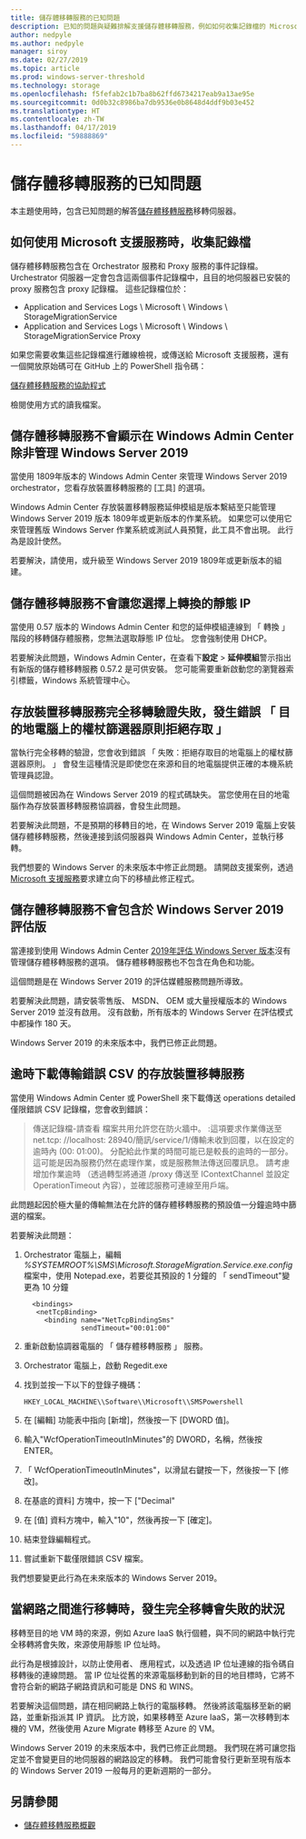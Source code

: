 ```yaml
---
title: 儲存體移轉服務的已知問題
description: 已知的問題與疑難排解支援儲存體移轉服務，例如如何收集記錄檔的 Microsoft 支援服務。
author: nedpyle
ms.author: nedpyle
manager: siroy
ms.date: 02/27/2019
ms.topic: article
ms.prod: windows-server-threshold
ms.technology: storage
ms.openlocfilehash: f5fefab2c1b7ba8b62ffd6734217eab9a13ae95e
ms.sourcegitcommit: 0d0b32c8986ba7db9536e0b8648d4ddf9b03e452
ms.translationtype: HT
ms.contentlocale: zh-TW
ms.lasthandoff: 04/17/2019
ms.locfileid: "59888869"
---
```

# <a name="storage-migration-service-known-issues"></a>儲存體移轉服務的已知問題

本主題使用時，包含已知問題的解答[儲存體移轉服務](overview.md)移轉伺服器。

## <a name="collecting-logs"></a> 如何使用 Microsoft 支援服務時，收集記錄檔

儲存體移轉服務包含在 Orchestrator 服務和 Proxy 服務的事件記錄檔。 Urchestrator 伺服器一定會包含這兩個事件記錄檔中，且目的地伺服器已安裝的 proxy 服務包含 proxy 記錄檔。 這些記錄檔位於：

- Application and Services Logs \ Microsoft \ Windows \ StorageMigrationService
- Application and Services Logs \ Microsoft \ Windows \ StorageMigrationService Proxy

如果您需要收集這些記錄檔進行離線檢視，或傳送給 Microsoft 支援服務，還有一個開放原始碼可在 GitHub 上的 PowerShell 指令碼：

 [儲存體移轉服務的協助程式](https://aka.ms/smslogs) 

檢閱使用方式的讀我檔案。

## <a name="storage-migration-service-doesnt-show-up-in-windows-admin-center-unless-managing-windows-server-2019"></a>儲存體移轉服務不會顯示在 Windows Admin Center 除非管理 Windows Server 2019

當使用 1809年版本的 Windows Admin Center 來管理 Windows Server 2019 orchestrator，您看存放裝置移轉服務的 [工具] 的選項。 

Windows Admin Center 存放裝置移轉服務延伸模組是版本繫結至只能管理 Windows Server 2019 版本 1809年或更新版本的作業系統。 如果您可以使用它來管理舊版 Windows Server 作業系統或測試人員預覽，此工具不會出現。 此行為是設計使然。 

若要解決，請使用，或升級至 Windows Server 2019 1809年或更新版本的組建。

## <a name="storage-migration-service-doesnt-let-you-choose-static-ip-on-cutover"></a>儲存體移轉服務不會讓您選擇上轉換的靜態 IP

當使用 0.57 版本的 Windows Admin Center 和您的延伸模組連線到 「 轉換 」 階段的移轉儲存體服務，您無法選取靜態 IP 位址。 您會強制使用 DHCP。

若要解決此問題，Windows Admin Center，在查看下**設定** > **延伸模組**警示指出有新版的儲存體移轉服務 0.57.2 是可供安裝。 您可能需要重新啟動您的瀏覽器索引標籤，Windows 系統管理中心。

## <a name="storage-migration-service-cutover-validation-fails-with-error-access-is-denied-for-the-token-filter-policy-on-destination-computer"></a>存放裝置移轉服務完全移轉驗證失敗，發生錯誤 「 目的地電腦上的權杖篩選器原則拒絕存取 」

當執行完全移轉的驗證，您會收到錯誤 「 失敗：拒絕存取目的地電腦上的權杖篩選器原則。 」 會發生這種情況是即使您在來源和目的地電腦提供正確的本機系統管理員認證。

這個問題被因為在 Windows Server 2019 的程式碼缺失。 當您使用在目的地電腦作為存放裝置移轉服務協調器，會發生此問題。

若要解決此問題，不是預期的移轉目的地，在 Windows Server 2019 電腦上安裝儲存體移轉服務，然後連接到該伺服器與 Windows Admin Center，並執行移轉。

我們想要的 Windows Server 的未來版本中修正此問題。 請開啟支援案例，透過[Microsoft 支援服務](https://support.microsoft.com)要求建立向下的移植此修正程式。

## <a name="storage-migration-service-isnt-included-in-windows-server-2019-evaluation-edition"></a>儲存體移轉服務不會包含於 Windows Server 2019 評估版

當連接到使用 Windows Admin Center [2019年評估 Windows Server 版本](https://www.microsoft.com/evalcenter/evaluate-windows-server-2019)沒有管理儲存體移轉服務的選項。 儲存體移轉服務也不包含在角色和功能。

這個問題是在 Windows Server 2019 的評估媒體服務問題所導致。 

若要解決此問題，請安裝零售版、 MSDN、 OEM 或大量授權版本的 Windows Server 2019 並沒有啟用。 沒有啟動，所有版本的 Windows Server 在評估模式中都操作 180 天。 

Windows Server 2019 的未來版本中，我們已修正此問題。  

## <a name="storage-migration-service-times-out-downloading-the-transfer-error-csv"></a>逾時下載傳輸錯誤 CSV 的存放裝置移轉服務

當使用 Windows Admin Center 或 PowerShell 來下載傳送 operations detailed 僅限錯誤 CSV 記錄檔，您會收到錯誤：

 >   傳送記錄檔-請查看 檔案共用允許您在防火牆中。 :這項要求作業傳送至 net.tcp: //localhost: 28940/簡訊/service/1/傳輸未收到回覆，以在設定的逾時內 (00: 01:00)。 分配給此作業的時間可能已是較長的逾時的一部分。 這可能是因為服務仍然在處理作業，或是服務無法傳送回覆訊息。 請考慮增加作業逾時 （透過轉型將通道 /proxy 傳送至 IContextChannel 並設定 OperationTimeout 內容），並確認服務可連線至用戶端。

此問題起因於極大量的傳輸無法在允許的儲存體移轉服務的預設值一分鐘逾時中篩選的檔案。 

若要解決此問題：

1. Orchestrator 電腦上，編輯 *%SYSTEMROOT%\SMS\Microsoft.StorageMigration.Service.exe.config*檔案中，使用 Notepad.exe，若要從其預設的 1 分鐘的 「 sendTimeout"變更為 10 分鐘

   ```
     <bindings>
      <netTcpBinding>
        <binding name="NetTcpBindingSms"
                 sendTimeout="00:01:00"
   ```

2. 重新啟動協調器電腦的 「 儲存體移轉服務 」 服務。 
3. Orchestrator 電腦上，啟動 Regedit.exe
4. 找到並按一下以下的登錄子機碼： 

   `HKEY_LOCAL_MACHINE\\Software\\Microsoft\\SMSPowershell`

5. 在 [編輯] 功能表中指向 [新增]，然後按一下 [DWORD 值]。 
6. 輸入"WcfOperationTimeoutInMinutes"的 DWORD，名稱，然後按 ENTER。
7. 「 WcfOperationTimeoutInMinutes"，以滑鼠右鍵按一下，然後按一下 [修改]。 
8. 在基底的資料] 方塊中，按一下 ["Decimal"
9. 在 [值] 資料方塊中，輸入"10"，然後再按一下 [確定]。
10. 結束登錄編輯程式。
11. 嘗試重新下載僅限錯誤 CSV 檔案。 

我們想要變更此行為在未來版本的 Windows Server 2019。  

## <a name="cutover-fails-when-migrating-between-networks"></a>當網路之間進行移轉時，發生完全移轉會失敗的狀況

移轉至目的地 VM 時的來源，例如 Azure IaaS 執行個體，與不同的網路中執行完全移轉將會失敗，來源使用靜態 IP 位址時。 

此行為是根據設計，以防止使用者、 應用程式，以及透過 IP 位址連線的指令碼自移轉後的連線問題。 當 IP 位址從舊的來源電腦移動到新的目的地目標時，它將不會符合新的網路子網路資訊和可能是 DNS 和 WINS。

若要解決這個問題，請在相同網路上執行的電腦移轉。 然後將該電腦移至新的網路，並重新指派其 IP 資訊。 比方說，如果移轉至 Azure IaaS，第一次移轉到本機的 VM，然後使用 Azure Migrate 轉移至 Azure 的 VM。  

Windows Server 2019 的未來版本中，我們已修正此問題。 我們現在將可讓您指定並不會變更目的地伺服器的網路設定的移轉。 我們可能會發行更新至現有版本的 Windows Server 2019 一般每月的更新週期的一部分。 


## <a name="see-also"></a>另請參閱

- [儲存體移轉服務概觀](overview.md)